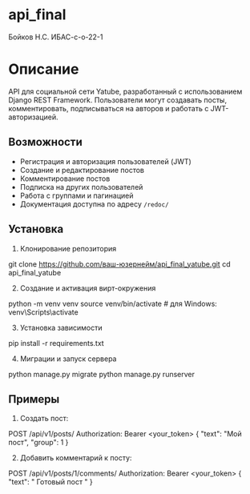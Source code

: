 # api_final

Бойков Н.С. ИБАС-с-о-22-1

# Описание

API для социальной сети Yatube, разработанный с использованием Django REST Framework. Пользователи могут создавать посты, комментировать, подписываться на авторов и работать с JWT-авторизацией.

## Возможности

- Регистрация и авторизация пользователей (JWT)
- Создание и редактирование постов
- Комментирование постов
- Подписка на других пользователей
- Работа с группами и пагинацией
- Документация доступна по адресу `/redoc/`

## Установка

1. Клонирование репозитория

git clone https://github.com/ваш-юзернейм/api_final_yatube.git
cd api_final_yatube

2. Создание и активация вирт-окружения

python -m venv venv
source venv/bin/activate  # для Windows: venv\Scripts\activate

3. Установка зависимости

pip install -r requirements.txt

4. Миграции и запуск сервера

python manage.py migrate
python manage.py runserver

## Примеры

1. Создать пост:

POST /api/v1/posts/
Authorization: Bearer <your_token>
{
  "text": "Мой пост",
  "group": 1
}

2. Добавить комментарий к посту:

POST /api/v1/posts/1/comments/
Authorization: Bearer <your_token>
{
  "text": " Готовый пост "
}